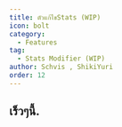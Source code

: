 ```yaml
---
title: ตัวแก้ไขStats (WIP)
icon: bolt
category:
  - Features
tag:
  - Stats Modifier (WIP)
author: Schvis , ShikiYuri 
order: 12
---
```


## เร็วๆนี้.